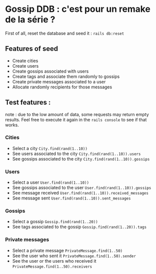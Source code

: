 # Gossip DDB : c'est pour un remake de la série ?

First of all, reset the database and seed it :
`rails db:reset`

## Features of seed

-   Create cities
-   Create users
-   Create gossips associated with users
-   Create tags and associate them randomly to gossips
-   Create private messages associated to a user
-   Allocate randomly recipients for those messages

## Test features :

note : due to the low amount of data, some requests may return empty results. Feel free to execute it again in the `rails console` to see if that works.

### Cities

-   Select a city `City.find(rand(1..10))`
-   See users associated to the city `City.find(rand(1..10)).users`
-   See gossips associated to the city `City.find(rand(1..10)).gossips`

### Users

-   Select a user `User.find(rand(1..10))`
-   See gossips associated to the user `User.find(rand(1..10)).gossips`
-   See message received `User.find(rand(1..10)).received_messages`
-   See message sent `User.find(rand(1..10)).sent_messages`

### Gossips

-   Select a gossip `Gossip.find(rand(1..20))`
-   See tags associated to the gossip `Gossip.find(rand(1..20)).tags`

### Private messages

-   Select a private message `PrivateMessage.find(1..50)`
-   See the user who sent it `PrivateMessage.find(1..50).sender`
-   See the user or the users who received it `PrivateMessage.find(1..50).receivers`
